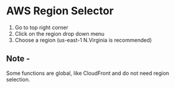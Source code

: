 # AWS Region Selector

1. Go to top right corner
2. Click on the region drop down menu
3. Choose a region (us-east-1 N.Virginia is recommended)

## Note -

Some functions are global, like CloudFront and do not need region selection.
